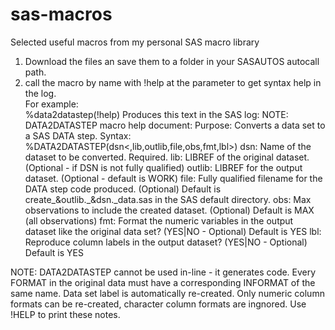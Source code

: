 # sas-macros
Selected useful macros from my personal SAS macro library 
1. Download the files an save them to a folder in your SASAUTOS autocall path. 
2. call the macro by name with !help at the parameter to get syntax help in the log.<br> 
   For example:<br>
      %data2datastep(!help)
   Produces this text in the SAS log:
   NOTE: DATA2DATASTEP macro help document:
      Purpose: Converts a data set to a SAS DATA step.
      Syntax: %DATA2DATASTEP(dsn<,lib,outlib,file,obs,fmt,lbl>)
      dsn:    Name of the dataset to be converted. Required.
      lib:    LIBREF of the original dataset. (Optional - if DSN is not fully qualified)
      outlib: LIBREF for the output dataset. (Optional - default is WORK)
      file:   Fully qualified filename for the DATA step code produced. (Optional)
              Default is create_&outlib._&dsn._data.sas in the SAS default directory.
      obs:    Max observations to include the created dataset.
              (Optional) Default is MAX (all observations)
      fmt:    Format the numeric variables in the output dataset like the original data set?
              (YES|NO - Optional) Default is YES
      lbl:    Reproduce column labels in the output dataset?
              (YES|NO - Optional) Default is YES

NOTE:   DATA2DATASTEP cannot be used in-line - it generates code.
        Every FORMAT in the original data must have a corresponding INFORMAT of the same name.
        Data set label is automatically re-created.
        Only numeric column formats can be re-created, character column formats are ingnored.
        Use !HELP to print these notes.
